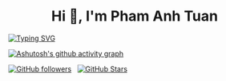 <h1 align="center">Hi 👋, I'm Pham Anh Tuan</h1>

[![Typing SVG](https://readme-typing-svg.herokuapp.com?size=18&center=true&vCenter=true&width=420&lines=A+software+engineer)](https://git.io/typing-svg)



[![Ashutosh's github activity graph](https://github-readme-activity-graph.vercel.app/graph?username=tuanpa-tpa&theme=dracula)](https://github.com/ashutosh00710/github-readme-activity-graph)


[![GitHub followers](https://img.shields.io/github/followers/tuanpa-tpa?logo=GitHub&style=for-the-badge)](https://github.com/tuanpa-tpa) &nbsp; [![GitHub Stars](https://img.shields.io/github/stars/tuanpa-tpa?logo=github&style=for-the-badge)](https://github.com/tuanpa-tpa)

